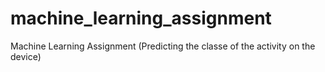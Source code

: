 # machine_learning_assignment
Machine Learning Assignment (Predicting the classe of the activity on the device)
